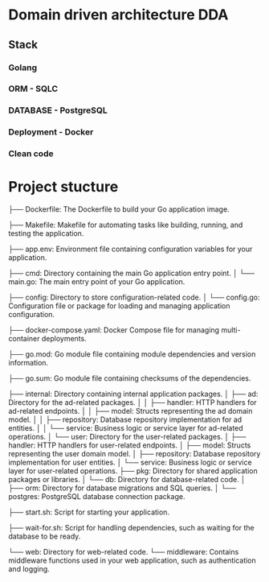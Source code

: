 # Domain driven architecture DDA

## Stack
### Golang
### ORM - SQLC
### DATABASE - PostgreSQL
### Deployment - Docker
### Clean code



# Project stucture

├── Dockerfile: The Dockerfile to build your Go application image.

├── Makefile: Makefile for automating tasks like building, running, and testing the application.

├── app.env: Environment file containing configuration variables for your application.

├── cmd: Directory containing the main Go application entry point.
│   └── main.go: The main entry point of your Go application.

├── config: Directory to store configuration-related code.
│   └── config.go: Configuration file or package for loading and managing application configuration.

├── docker-compose.yaml: Docker Compose file for managing multi-container deployments.

├── go.mod: Go module file containing module dependencies and version information.

├── go.sum: Go module file containing checksums of the dependencies.

├── internal: Directory containing internal application packages.
│   ├── ad: Directory for the ad-related packages.
│   │   ├── handler: HTTP handlers for ad-related endpoints.
│   │   ├── model: Structs representing the ad domain model.
│   │   ├── repository: Database repository implementation for ad entities.
│   │   └── service: Business logic or service layer for ad-related operations.
│   └── user: Directory for the user-related packages.
│       ├── handler: HTTP handlers for user-related endpoints.
│       ├── model: Structs representing the user domain model.
│       ├── repository: Database repository implementation for user entities.
│       └── service: Business logic or service layer for user-related operations.
├── pkg: Directory for shared application packages or libraries.
│   └── db: Directory for database-related code.
│       ├── orm: Directory for database migrations and SQL queries.
│       └── postgres: PostgreSQL database connection package.

├── start.sh: Script for starting your application.

├── wait-for.sh: Script for handling dependencies, such as waiting for the database to be ready.

└── web: Directory for web-related code.
    └── middleware: Contains middleware functions used in your web application, such as authentication and logging.